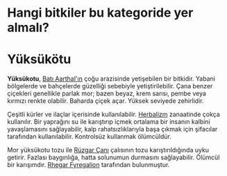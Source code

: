 # Hangi bitkiler bu kategoride yer almalı?
# Yüksükötu
**Yüksükotu**, [Batı Aarthal'ın](https://aarthalopedia.miraheze.org/wiki/Bat%C4%B1_Aarthal "Batı Aarthal") çoğu arazisinde yetişebilen bir bitkidir. Yabani bölgelerde ve bahçelerde güzelliği sebebiyle yetiştirilebilir. Çana benzer çiçekleri genellikle parlak mor; bazen beyaz, krem sarısı, pembe veya kırmızı renkte olabilir. Baharda çiçek açar. Yüksek seviyede zehirlidir.

Çeşitli kürler ve ilaçlar içerisinde kullanılabilir. [Herbalizm](https://aarthalopedia.miraheze.org/w/index.php?title=Herbalizm&action=edit&redlink=1 "Herbalizm (sayfa mevcut değil)") zanaatinde çokça kullanılır. Bir yaprağını su ile karıştırıp içmek ortalama bir insanın kalbini yavaşlamasını sağlayabilir, kalp rahatsızlıklarıyla başa çıkmak için şifacılar tarafından kullanılabilir. Kontrolsüz kullanmak ölümcüldür.

Mor yüksükotu tozu ile [Rüzgar Çanı](https://aarthalopedia.miraheze.org/w/index.php?title=R%C3%BCzgar_%C3%87an%C4%B1&action=edit&redlink=1 "Rüzgar Çanı (sayfa mevcut değil)") çalısının tozu karıştırıldığında uyku getirir. Fazlası baygınlığa, hatta solunumun durmasını sağlayabilir. Ölümcül bir karışımdır. [Rhegar Fyregalion](https://aarthalopedia.miraheze.org/wiki/Rhegar "Rhegar") tarafından bulunmuştur.
